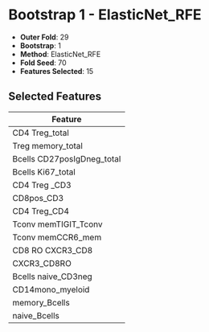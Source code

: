 # Bootstrap 1 - ElasticNet_RFE

- **Outer Fold**: 29
- **Bootstrap**: 1
- **Method**: ElasticNet_RFE
- **Fold Seed**: 70
- **Features Selected**: 15

## Selected Features

| Feature |
|---------|
| CD4 Treg_total |
| Treg memory_total |
| Bcells CD27posIgDneg_total |
| Bcells Ki67_total |
| CD4 Treg _CD3 |
| CD8pos_CD3 |
| CD4 Treg_CD4 |
| Tconv memTIGIT_Tconv |
| Tconv memCCR6_mem |
| CD8 RO CXCR3_CD8 |
| CXCR3_CD8RO |
| Bcells naive_CD3neg |
| CD14mono_myeloid |
| memory_Bcells |
| naive_Bcells |
